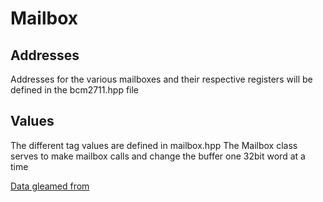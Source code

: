 # Mailbox
## Addresses
Addresses for the various mailboxes and their respective registers will be defined in the bcm2711.hpp file
## Values
The different tag values are defined in mailbox.hpp
The Mailbox class serves to make mailbox calls and change the buffer one 32bit word at a time

[Data gleamed from](https://github.com/raspberrypi/firmware/wiki/Mailbox-property-interface)
